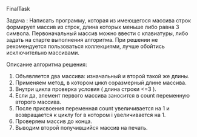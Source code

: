 FinalTask

Задача : 
Написать программу, которая из имеющегося массива строк формирует массив из строк, длина которых меньше либо равна 3 символа.
Первоначальный массив можно ввести с клавиатуры, либо задать на старте выполнения алгоритма.
При решении не рекомендуется пользоваться коллекциями, лучше обойтись исключительно массивами.

Описание алгоритма решения:
1. Объявляется два массива: изначальный и второй такой же длины.
2. Применяем метод, в котором цикл соразмерный длине массива. 
3. Внутри цикла проверка условия ( длина строки <=3 ). 
4. Если да, элемент первого массива заносится в count переменную второго массива. 
5. После присвоения  переменная count увеличивается на 1 и возвращается к циклу for в котором i увеличивается на 1.
6. Проверяем массив до конца.
7. Выводим второй получившийся массив на печать.  